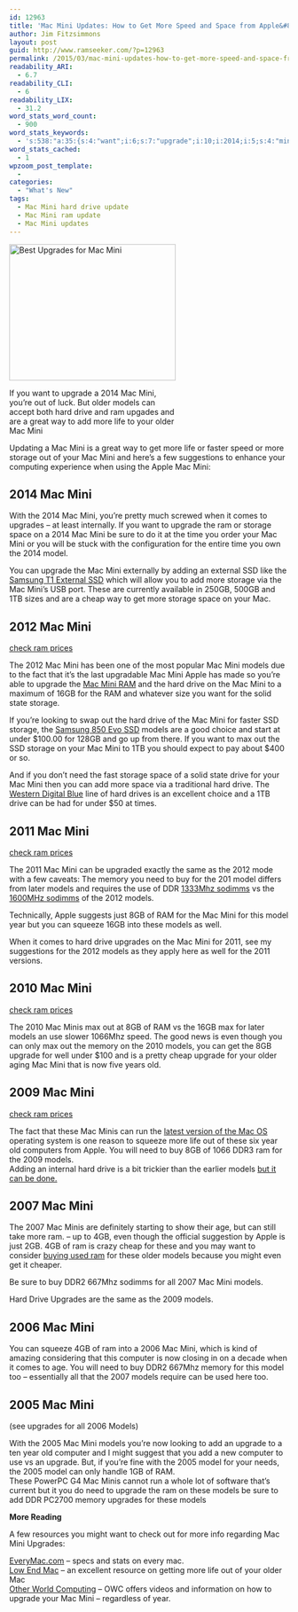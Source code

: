```yaml
---
id: 12963
title: 'Mac Mini Updates: How to Get More Speed and Space from Apple&#8217;s Tiny Mac'
author: Jim Fitzsimmons
layout: post
guid: http://www.ramseeker.com/?p=12963
permalink: /2015/03/mac-mini-updates-how-to-get-more-speed-and-space-from-apples-tiny-mac/
readability_ARI:
  - 6.7
readability_CLI:
  - 6
readability_LIX:
  - 31.2
word_stats_word_count:
  - 900
word_stats_keywords:
  - 's:538:"a:35:{s:4:"want";i:6;s:7:"upgrade";i:10;i:2014;i:5;s:4:"mini";i:34;s:5:"older";i:5;s:6:"models";i:19;s:4:"hard";i:8;s:5:"drive";i:9;s:4:"life";i:4;s:7:"storage";i:8;s:5:"apple";i:5;s:5:"comes";i:3;s:8:"upgrades";i:6;s:5:"space";i:4;s:4:"sure";i:3;s:5:"model";i:6;s:5:"cheap";i:3;i:2012;i:5;s:5:"check";i:5;s:6:"prices";i:4;s:4:"16gb";i:3;s:4:"need";i:5;i:2011;i:4;s:6:"memory";i:4;s:7:"sodimms";i:3;s:4:"year";i:4;s:7:"squeeze";i:3;s:4:"well";i:3;i:2010;i:3;s:5:"minis";i:4;i:2009;i:3;i:2007;i:4;i:2006;i:3;s:8:"computer";i:3;i:2005;i:4;}";'
word_stats_cached:
  - 1
wpzoom_post_template:
  - 
categories:
  - "What's New"
tags:
  - Mac Mini hard drive update
  - Mac Mini ram update
  - Mac Mini updates
---
```

<div id="attachment_12960" style="width: 310px" class="wp-caption alignleft">
  <img src="http://www.ramseeker.com/wp-content/uploads/2015/03/Screenshot-2015-03-26-at-4.17.21-PM-300x246.png" alt="Best Upgrades for Mac Mini" width="300" height="246" class="size-medium wp-image-12960" />
  
  <p class="wp-caption-text">
    If you want to upgrade a 2014 Mac Mini, you&#8217;re out of luck. But older models can accept both hard drive and ram upgades and are a great way to add more life to your older Mac Mini
  </p>
</div>

Updating a Mac Mini is a great way to get more life or faster speed or more storage out of your Mac Mini and here&#8217;s a few suggestions to enhance your computing experience when using the Apple Mac Mini:

## 2014 Mac Mini

With the 2014 Mac Mini, you&#8217;re pretty much screwed when it comes to upgrades &#8211; at least internally. If you want to upgrade the ram or storage space on a 2014 Mac Mini be sure to do it at the time you order your Mac Mini or you will be stuck with the configuration for the entire time you own the 2014 model.

You can upgrade the Mac Mini externally by adding an external SSD like the [Samsung T1 External SSD][1] which will allow you to add more storage via the Mac Mini&#8217;s USB port. These are currently available in 250GB, 500GB and 1TB sizes and are a cheap way to get more storage space on your Mac.

<!--more-->

## 2012 Mac Mini

[check ram prices][2]

The 2012 Mac Mini has been one of the most popular Mac Mini models due to the fact that it&#8217;s the last upgradable Mac Mini Apple has made so you&#8217;re able to upgrade the [Mac Mini RAM][3] and the hard drive on the Mac Mini to a maximum of 16GB for the RAM and whatever size you want for the solid state storage.

If you&#8217;re looking to swap out the hard drive of the Mac Mini for faster SSD storage, the [Samsung 850 Evo SSD][4] models are a good choice and start at under $100.00 for 128GB and go up from there. If you want to max out the SSD storage on your Mac Mini to 1TB you should expect to pay about $400 or so.

And if you don&#8217;t need the fast storage space of a solid state drive for your Mac Mini then you can add more space via a traditional hard drive. The [Western Digital Blue][5] line of hard drives is an excellent choice and a 1TB drive can be had for under $50 at times.

## 2011 Mac Mini

[check ram prices][6]

The 2011 Mac Mini can be upgraded exactly the same as the 2012 mode with a few caveats: The memory you need to buy for the 201 model differs from later models and requires the use of DDR [1333Mhz sodimms][7] vs the [1600MHz sodimms][8] of the 2012 models.

Technically, Apple suggests just 8GB of RAM for the Mac Mini for this model year but you can squeeze 16GB into these models as well.

When it comes to hard drive upgrades on the Mac Mini for 2011, see my suggestions for the 2012 models as they apply here as well for the 2011 versions.

## 2010 Mac Mini

[check ram prices][9]

The 2010 Mac Minis max out at 8GB of RAM vs the 16GB max for later models an use slower 1066Mhz speed. The good news is even though you can only max out the memory on the 2010 models, you can get the 8GB upgrade for well under $100 and is a pretty cheap upgrade for your older aging Mac Mini that is now five years old.

## 2009 Mac Mini

[check ram prices][9]

The fact that these Mac Minis can run the [latest version of the Mac OS][10] operating system is one reason to squeeze more life out of these six year old computers from Apple. You will need to buy 8GB of 1066 DDR3 ram for the 2009 models.  
Adding an internal hard drive is a bit trickier than the earlier models [but it can be done.][11]

## 2007 Mac Mini

The 2007 Mac Minis are definitely starting to show their age, but can still take more ram. &#8211; up to 4GB, even though the official suggestion by Apple is just 2GB. 4GB of ram is crazy cheap for these and you may want to consider [buying used ram][12] for these older models because you might even get it cheaper.

Be sure to buy DDR2 667Mhz sodimms for all 2007 Mac Mini models.

Hard Drive Upgrades are the same as the 2009 models.

## 2006 Mac Mini

You can squeeze 4GB of ram into a 2006 Mac Mini, which is kind of amazing considering that this computer is now closing in on a decade when it comes to age. You will need to buy DDR2 667Mhz memory for this model too &#8211; essentially all that the 2007 models require can be used here too.

## 2005 Mac Mini

(see upgrades for all 2006 Models)

With the 2005 Mac Mini models you&#8217;re now looking to add an upgrade to a ten year old computer and I might suggest that you add a new computer to use vs an upgrade. But, if you&#8217;re fine with the 2005 model for your needs, the 2005 model can only handle 1GB of RAM.  
These PowerPC G4 Mac Minis cannot run a whole lot of software that&#8217;s current but it you do need to upgrade the ram on these models be sure to add DDR PC2700 memory upgrades for these models

**More Reading**

A few resources you might want to check out for more info regarding Mac Mini Upgrades:

[EveryMac.com][13] &#8211; specs and stats on every mac.  
[Low End Mac][14] &#8211; an excellent resource on getting more life out of your older Mac  
[Other World Computing][15] &#8211; OWC offers videos and information on how to upgrade your Mac Mini &#8211; regardless of year.

 [1]: http://www.amazon.com/gp/product/B00RWXV8FE/ref=as_li_tl?ie=UTF8&camp=1789&creative=390957&creativeASIN=B00RWXV8FE&linkCode=as2&tag=ramseeker-20&linkId=3ADL2BHFTNRF5A6A
 [2]: http://www.ramseeker.com/ddr3-1600mhz-memory-upgrade-prices-apple-macbook-pro-mac-mini-imac/
 [3]: http://www.ramseeker.com/2014/10/mac-mini-memory-upgrade-prices/
 [4]: http://www.amazon.com/gp/product/B00OAJ412U/ref=as_li_tl?ie=UTF8&camp=1789&creative=390957&creativeASIN=B00OAJ412U&linkCode=as2&tag=ramseeker-20&linkId=7TMIOSOINWMBU2VZ%5C
 [5]: http://www.amazon.com/gp/product/B0088PUEPK/ref=as_li_tl?ie=UTF8&camp=1789&creative=390957&creativeASIN=B0088PUEPK&linkCode=as2&tag=ramseeker-20&linkId=GYOEDEVP7PO26IPK
 [6]: http://www.ramseeker.com/ddr3-1333mhz-apple-macbook-pro-mac-mini-imac-memory-upgrade-prices/
 [7]: http://www.amazon.com/gp/product/B006ON5KZC/ref=as_li_tl?ie=UTF8&camp=1789&creative=390957&creativeASIN=B006ON5KZC&linkCode=as2&tag=ramseeker-20&linkId=K4UG3SBT6XE5KPRQ
 [8]: http://www.amazon.com/gp/product/B008LTBJFW/ref=as_li_tl?ie=UTF8&camp=1789&creative=390957&creativeASIN=B008LTBJFW&linkCode=as2&tag=ramseeker-20&linkId=QGYKVBEISZULRSEN
 [9]: http://www.ramseeker.com/2014/10/mac-mini-memory-upgrade-prices/#ddr3-1066-memory-upgrade-prices
 [10]: https://www.apple.com/osx/
 [11]: http://eshop.macsales.com/installvideos/mac_mini_2009/
 [12]: http://www.ebay.com
 [13]: http://www.everymac.com
 [14]: http://www.lowendmac.com
 [15]: http://www.macsales.com